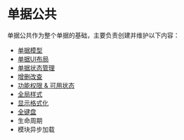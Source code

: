 # 单据公共

单据公共作为整个单据的基础，主要负责创建并维护以下内容：

* [单据模型](/chapter1/dan-ju-mo-xing.md)
* [单据UI布局](/chapter1/dan-ju-ui-bu-ju.md)
* [单据状态管理](/chapter1/dan-ju-zi-duan-ui-zhuang-tai-guan-li.md)
* [增删改查](/chapter1/zeng-shan-gai-cha.md)
* [功能权限 & 可用状态](/gong-neng-quan-xian.md)
* [全局样式](/chapter1/quan-ju-yang-shi.md)
* [显示格式化](/chapter1/xian-shi-ge-shi-hua.md)
* [全键盘](/chapter1/quan-jian-pan.md)
* 生命周期
* 模块异步加载



